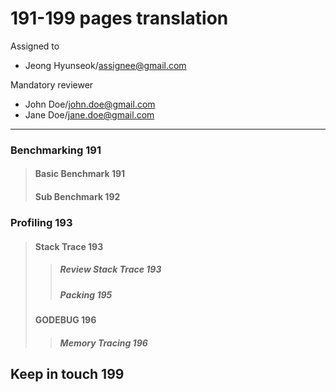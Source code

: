 # 191-199 pages translation

Assigned to

- Jeong Hyunseok/assignee@gmail.com

Mandatory reviewer

- John Doe/john.doe@gmail.com
- Jane Doe/jane.doe@gmail.com

---

### Benchmarking 191

> #### Basic Benchmark 191
>
> #### Sub Benchmark 192

### Profiling 193

> #### Stack Trace 193
>
> > ##### Review Stack Trace 193
> >
> > ##### Packing 195
>
> #### GODEBUG 196
>
> > ##### Memory Tracing 196

## Keep in touch 199
